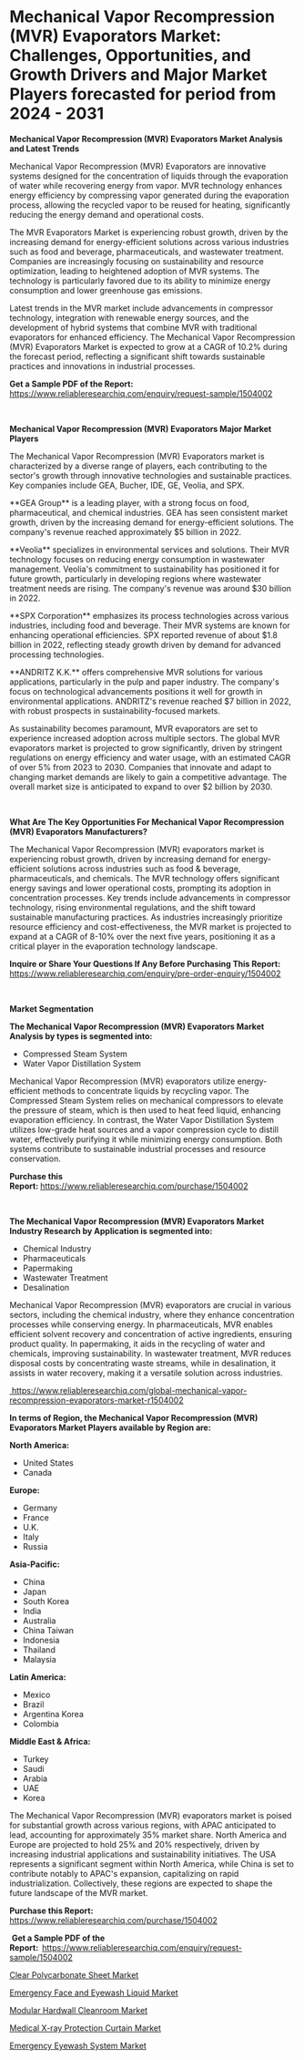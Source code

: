 <p><h1>Mechanical Vapor Recompression (MVR) Evaporators Market: Challenges, Opportunities, and Growth Drivers and Major Market Players forecasted for period from 2024 - 2031</h1></p><p><strong>Mechanical Vapor Recompression (MVR) Evaporators Market Analysis and Latest Trends</strong></p>
<p><p>Mechanical Vapor Recompression (MVR) Evaporators are innovative systems designed for the concentration of liquids through the evaporation of water while recovering energy from vapor. MVR technology enhances energy efficiency by compressing vapor generated during the evaporation process, allowing the recycled vapor to be reused for heating, significantly reducing the energy demand and operational costs. </p><p>The MVR Evaporators Market is experiencing robust growth, driven by the increasing demand for energy-efficient solutions across various industries such as food and beverage, pharmaceuticals, and wastewater treatment. Companies are increasingly focusing on sustainability and resource optimization, leading to heightened adoption of MVR systems. The technology is particularly favored due to its ability to minimize energy consumption and lower greenhouse gas emissions.</p><p>Latest trends in the MVR market include advancements in compressor technology, integration with renewable energy sources, and the development of hybrid systems that combine MVR with traditional evaporators for enhanced efficiency. The Mechanical Vapor Recompression (MVR) Evaporators Market is expected to grow at a CAGR of 10.2% during the forecast period, reflecting a significant shift towards sustainable practices and innovations in industrial processes.</p></p>
<p><strong>Get a Sample PDF of the Report:&nbsp;</strong> <a href="https://www.reliableresearchiq.com/enquiry/request-sample/1504002?utm_campaign=1088&utm_medium=2&utm_source=Github&utm_content=ia&utm_term=27092024&utm_id=mechanical-vapor-recompression-mvr-evaporators">https://www.reliableresearchiq.com/enquiry/request-sample/1504002</a></p>
<p>&nbsp;</p>
<p><strong>Mechanical Vapor Recompression (MVR) Evaporators Major Market Players</strong></p>
<p><p>The Mechanical Vapor Recompression (MVR) Evaporators market is characterized by a diverse range of players, each contributing to the sector's growth through innovative technologies and sustainable practices. Key companies include GEA, Bucher, IDE, GE, Veolia, and SPX.</p><p>**GEA Group** is a leading player, with a strong focus on food, pharmaceutical, and chemical industries. GEA has seen consistent market growth, driven by the increasing demand for energy-efficient solutions. The company's revenue reached approximately $5 billion in 2022.</p><p>**Veolia** specializes in environmental services and solutions. Their MVR technology focuses on reducing energy consumption in wastewater management. Veolia's commitment to sustainability has positioned it for future growth, particularly in developing regions where wastewater treatment needs are rising. The company's revenue was around $30 billion in 2022.</p><p>**SPX Corporation** emphasizes its process technologies across various industries, including food and beverage. Their MVR systems are known for enhancing operational efficiencies. SPX reported revenue of about $1.8 billion in 2022, reflecting steady growth driven by demand for advanced processing technologies.</p><p>**ANDRITZ K.K.** offers comprehensive MVR solutions for various applications, particularly in the pulp and paper industry. The company's focus on technological advancements positions it well for growth in environmental applications. ANDRITZ's revenue reached $7 billion in 2022, with robust prospects in sustainability-focused markets.</p><p>As sustainability becomes paramount, MVR evaporators are set to experience increased adoption across multiple sectors. The global MVR evaporators market is projected to grow significantly, driven by stringent regulations on energy efficiency and water usage, with an estimated CAGR of over 5% from 2023 to 2030. Companies that innovate and adapt to changing market demands are likely to gain a competitive advantage. The overall market size is anticipated to expand to over $2 billion by 2030.</p></p>
<p>&nbsp;</p>
<p><strong>What Are The Key Opportunities For Mechanical Vapor Recompression (MVR) Evaporators Manufacturers?</strong></p>
<p><p>The Mechanical Vapor Recompression (MVR) evaporators market is experiencing robust growth, driven by increasing demand for energy-efficient solutions across industries such as food & beverage, pharmaceuticals, and chemicals. The MVR technology offers significant energy savings and lower operational costs, prompting its adoption in concentration processes. Key trends include advancements in compressor technology, rising environmental regulations, and the shift toward sustainable manufacturing practices. As industries increasingly prioritize resource efficiency and cost-effectiveness, the MVR market is projected to expand at a CAGR of 8-10% over the next five years, positioning it as a critical player in the evaporation technology landscape.</p></p>
<p><strong>Inquire or Share Your Questions If Any Before Purchasing This Report:</strong> <a href="https://www.reliableresearchiq.com/enquiry/pre-order-enquiry/1504002?utm_campaign=1088&utm_medium=2&utm_source=Github&utm_content=ia&utm_term=27092024&utm_id=mechanical-vapor-recompression-mvr-evaporators">https://www.reliableresearchiq.com/enquiry/pre-order-enquiry/1504002</a></p>
<p>&nbsp;</p>
<p><strong>Market Segmentation</strong></p>
<p><strong>The Mechanical Vapor Recompression (MVR) Evaporators Market Analysis by types is segmented into:</strong></p>
<p><ul><li>Compressed Steam System</li><li>Water Vapor Distillation System</li></ul></p>
<p><p>Mechanical Vapor Recompression (MVR) evaporators utilize energy-efficient methods to concentrate liquids by recycling vapor. The Compressed Steam System relies on mechanical compressors to elevate the pressure of steam, which is then used to heat feed liquid, enhancing evaporation efficiency. In contrast, the Water Vapor Distillation System utilizes low-grade heat sources and a vapor compression cycle to distill water, effectively purifying it while minimizing energy consumption. Both systems contribute to sustainable industrial processes and resource conservation.</p></p>
<p><strong>Purchase this Report:&nbsp;</strong><a href="https://www.reliableresearchiq.com/purchase/1504002?utm_campaign=1088&utm_medium=2&utm_source=Github&utm_content=ia&utm_term=27092024&utm_id=mechanical-vapor-recompression-mvr-evaporators">https://www.reliableresearchiq.com/purchase/1504002</a></p>
<p>&nbsp;</p>
<p><strong>The Mechanical Vapor Recompression (MVR) Evaporators Market Industry Research by Application is segmented into:</strong></p>
<p><ul><li>Chemical Industry</li><li>Pharmaceuticals</li><li>Papermaking</li><li>Wastewater Treatment</li><li>Desalination</li></ul></p>
<p><p>Mechanical Vapor Recompression (MVR) evaporators are crucial in various sectors, including the chemical industry, where they enhance concentration processes while conserving energy. In pharmaceuticals, MVR enables efficient solvent recovery and concentration of active ingredients, ensuring product quality. In papermaking, it aids in the recycling of water and chemicals, improving sustainability. In wastewater treatment, MVR reduces disposal costs by concentrating waste streams, while in desalination, it assists in water recovery, making it a versatile solution across industries.</p></p>
<p><a href="https://www.reliableresearchiq.com/global-mechanical-vapor-recompression-evaporators-market-r1504002?utm_campaign=1088&utm_medium=2&utm_source=Github&utm_content=ia&utm_term=27092024&utm_id=mechanical-vapor-recompression-mvr-evaporators">&nbsp;https://www.reliableresearchiq.com/global-mechanical-vapor-recompression-evaporators-market-r1504002</a></p>
<p><strong>In terms of Region, the Mechanical Vapor Recompression (MVR) Evaporators Market Players available by Region are:</strong></p>
<p>
    <p> <strong> North America: </strong>
        <ul>
            <li>United States</li>
            <li>Canada</li>
        </ul>
        </p> 
    <p> <strong> Europe: </strong>
        <ul>
            <li>Germany</li>
            <li>France</li>
            <li>U.K.</li>
            <li>Italy</li>
            <li>Russia</li>
        </ul>
        </p> 
    <p> <strong> Asia-Pacific: </strong>
        <ul>
            <li>China</li>
            <li>Japan</li>
            <li>South Korea</li>
            <li>India</li>
            <li>Australia</li>
            <li>China Taiwan</li>
            <li>Indonesia</li>
            <li>Thailand</li>
            <li>Malaysia</li>
        </ul>
        </p> 
    <p> <strong> Latin America: </strong>
        <ul>
            <li>Mexico</li>
            <li>Brazil</li>
            <li>Argentina Korea</li>
            <li>Colombia</li>
        </ul>
        </p> 
    <p> <strong> Middle East & Africa: </strong>
        <ul>
            <li>Turkey</li>
            <li>Saudi</li>
            <li>Arabia</li>
            <li>UAE</li>
            <li>Korea</li>
        </ul>
    </p>
    </p>
<p><p>The Mechanical Vapor Recompression (MVR) evaporators market is poised for substantial growth across various regions, with APAC anticipated to lead, accounting for approximately 35% market share. North America and Europe are projected to hold 25% and 20% respectively, driven by increasing industrial applications and sustainability initiatives. The USA represents a significant segment within North America, while China is set to contribute notably to APAC's expansion, capitalizing on rapid industrialization. Collectively, these regions are expected to shape the future landscape of the MVR market.</p></p>
<p><strong>Purchase this Report: </strong><a href="https://www.reliableresearchiq.com/purchase/1504002?utm_campaign=1088&utm_medium=2&utm_source=Github&utm_content=ia&utm_term=27092024&utm_id=mechanical-vapor-recompression-mvr-evaporators">https://www.reliableresearchiq.com/purchase/1504002</a></p>
<p>&nbsp;<strong>Get a Sample PDF of the Report:&nbsp;&nbsp;</strong><a href="https://www.reliableresearchiq.com/enquiry/request-sample/1504002?utm_campaign=1088&utm_medium=2&utm_source=Github&utm_content=ia&utm_term=27092024&utm_id=mechanical-vapor-recompression-mvr-evaporators">https://www.reliableresearchiq.com/enquiry/request-sample/1504002</a></p>
<p><strong></strong></p>
<p><p><a href="https://www.linkedin.com/pulse/deep-dive-clear-polycarbonate-sheet-market-itstrends-segmentation-y6wnf?trackingId=%2FrSIdgIeTDynzfiMaWaN0g%3D%3D&utm_campaign=1088&utm_medium=2&utm_source=Github&utm_content=ia&utm_term=27092024&utm_id=mechanical-vapor-recompression-mvr-evaporators">Clear Polycarbonate Sheet Market</a></p><p><a href="https://issuu.com/reportprime-2/docs/emergency-face-and-eyewash-liquid-m_e0b776d7347aca?utm_campaign=1088&utm_medium=2&utm_source=Github&utm_content=ia&utm_term=27092024&utm_id=mechanical-vapor-recompression-mvr-evaporators">Emergency Face and Eyewash Liquid Market</a></p><p><a href="https://www.linkedin.com/pulse/future-modular-hardwall-cleanroom-market-global-forecast-trends-buwce?trackingId=EYT0LkqASzmmO6UZ29iajQ%3D%3D&utm_campaign=1088&utm_medium=2&utm_source=Github&utm_content=ia&utm_term=27092024&utm_id=mechanical-vapor-recompression-mvr-evaporators">Modular Hardwall Cleanroom Market</a></p><p><a href="https://github.com/abbiewimld/Market-Research-Report-List-1/blob/main/medical-x-ray-protection-curtain-market.md?utm_campaign=1088&utm_medium=2&utm_source=Github&utm_content=ia&utm_term=27092024&utm_id=mechanical-vapor-recompression-mvr-evaporators">Medical X-ray Protection Curtain Market</a></p><p><a href="https://issuu.com/reportprime-2/docs/emergency-eyewash-system-market-siz_81af5ec07df46b?utm_campaign=1088&utm_medium=2&utm_source=Github&utm_content=ia&utm_term=27092024&utm_id=mechanical-vapor-recompression-mvr-evaporators">Emergency Eyewash System Market</a></p></p>